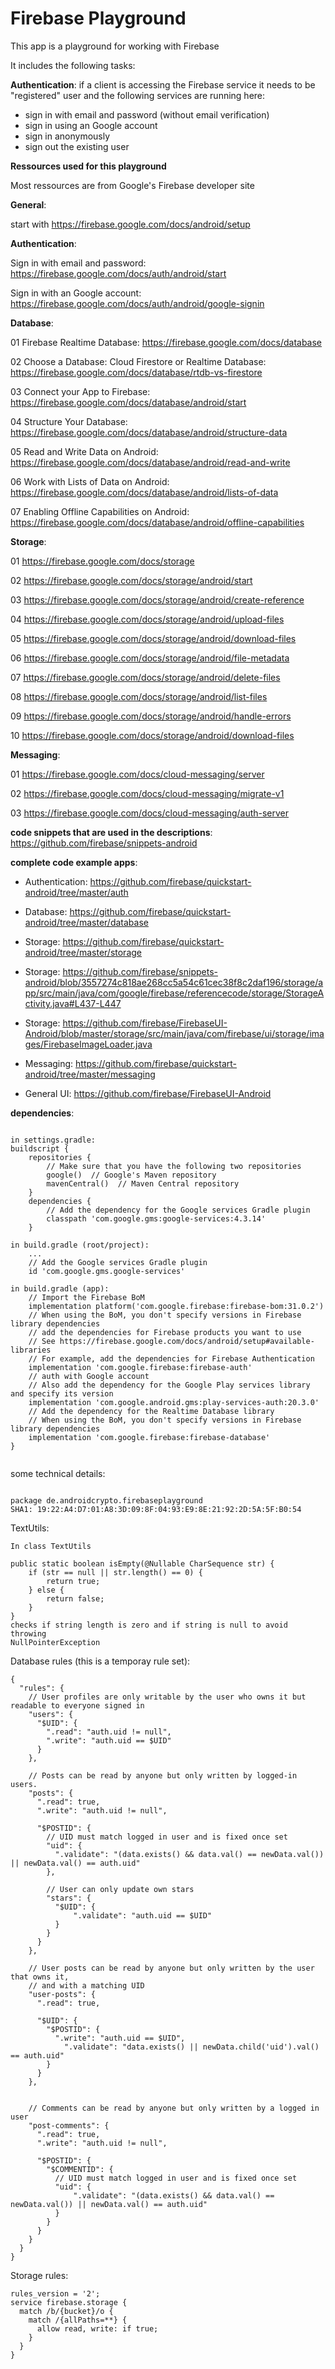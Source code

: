 # Firebase Playground

This app is a playground for working with Firebase

It includes the following tasks:

**Authentication**: if a client is accessing the Firebase service it needs to be "registered" user 
and the following services are running here:

* sign in with email and password (without email verification)
* sign in using an Google account
* sign in anonymously
* sign out the existing user

**Ressources used for this playground**

Most ressources are from Google's Firebase developer site

**General**: 

start with https://firebase.google.com/docs/android/setup

**Authentication**: 

Sign in with email and password: https://firebase.google.com/docs/auth/android/start

Sign in with an Google account: https://firebase.google.com/docs/auth/android/google-signin

**Database**:

01 Firebase Realtime Database: https://firebase.google.com/docs/database

02 Choose a Database: Cloud Firestore or Realtime Database: https://firebase.google.com/docs/database/rtdb-vs-firestore

03 Connect your App to Firebase: https://firebase.google.com/docs/database/android/start

04 Structure Your Database: https://firebase.google.com/docs/database/android/structure-data

05 Read and Write Data on Android: https://firebase.google.com/docs/database/android/read-and-write

06 Work with Lists of Data on Android: https://firebase.google.com/docs/database/android/lists-of-data

07 Enabling Offline Capabilities on Android: https://firebase.google.com/docs/database/android/offline-capabilities

**Storage**:

01 https://firebase.google.com/docs/storage

02 https://firebase.google.com/docs/storage/android/start

03 https://firebase.google.com/docs/storage/android/create-reference

04 https://firebase.google.com/docs/storage/android/upload-files

05 https://firebase.google.com/docs/storage/android/download-files

06 https://firebase.google.com/docs/storage/android/file-metadata

07 https://firebase.google.com/docs/storage/android/delete-files

08 https://firebase.google.com/docs/storage/android/list-files

09 https://firebase.google.com/docs/storage/android/handle-errors

10 https://firebase.google.com/docs/storage/android/download-files

**Messaging**:

01 https://firebase.google.com/docs/cloud-messaging/server

02 https://firebase.google.com/docs/cloud-messaging/migrate-v1

03 https://firebase.google.com/docs/cloud-messaging/auth-server

**code snippets that are used in the descriptions**: https://github.com/firebase/snippets-android

**complete code example apps**:

* Authentication: https://github.com/firebase/quickstart-android/tree/master/auth

* Database: https://github.com/firebase/quickstart-android/tree/master/database

* Storage: https://github.com/firebase/quickstart-android/tree/master/storage

* Storage: https://github.com/firebase/snippets-android/blob/3557274c818ae268cc5a54c61cec38f8c2daf196/storage/app/src/main/java/com/google/firebase/referencecode/storage/StorageActivity.java#L437-L447

* Storage: https://github.com/firebase/FirebaseUI-Android/blob/master/storage/src/main/java/com/firebase/ui/storage/images/FirebaseImageLoader.java

* Messaging: https://github.com/firebase/quickstart-android/tree/master/messaging

* General UI: https://github.com/firebase/FirebaseUI-Android

**dependencies**:

```plaintext

in settings.gradle:
buildscript {
    repositories {
        // Make sure that you have the following two repositories
        google()  // Google's Maven repository
        mavenCentral()  // Maven Central repository
    }
    dependencies {
        // Add the dependency for the Google services Gradle plugin
        classpath 'com.google.gms:google-services:4.3.14'
    }

in build.gradle (root/project):
    ...
    // Add the Google services Gradle plugin
    id 'com.google.gms.google-services'
    
in build.gradle (app):
    // Import the Firebase BoM
    implementation platform('com.google.firebase:firebase-bom:31.0.2')
    // When using the BoM, you don't specify versions in Firebase library dependencies
    // add the dependencies for Firebase products you want to use
    // See https://firebase.google.com/docs/android/setup#available-libraries
    // For example, add the dependencies for Firebase Authentication
    implementation 'com.google.firebase:firebase-auth'
    // auth with Google account
    // Also add the dependency for the Google Play services library and specify its version
    implementation 'com.google.android.gms:play-services-auth:20.3.0' 
    // Add the dependency for the Realtime Database library
    // When using the BoM, you don't specify versions in Firebase library dependencies
    implementation 'com.google.firebase:firebase-database'       
}


```

some technical details:
```plaintext

package de.androidcrypto.firebaseplayground
SHA1: 19:22:A4:D7:01:A8:3D:09:8F:04:93:E9:8E:21:92:2D:5A:5F:B0:54
```

TextUtils:
```plaintext
In class TextUtils

public static boolean isEmpty(@Nullable CharSequence str) {
    if (str == null || str.length() == 0) {
        return true;
    } else {
        return false;
    }
}
checks if string length is zero and if string is null to avoid throwing 
NullPointerException
```

Database rules (this is a temporay rule set):
```plaintext
{
  "rules": {
    // User profiles are only writable by the user who owns it but readable to everyone signed in
    "users": {
      "$UID": {
        ".read": "auth.uid != null",
        ".write": "auth.uid == $UID"
      }
    },

    // Posts can be read by anyone but only written by logged-in users.
    "posts": {
      ".read": true,
      ".write": "auth.uid != null",

      "$POSTID": {
        // UID must match logged in user and is fixed once set
        "uid": {
          ".validate": "(data.exists() && data.val() == newData.val()) || newData.val() == auth.uid"
        },

        // User can only update own stars
        "stars": {
          "$UID": {
              ".validate": "auth.uid == $UID"
          }
        }
      }
    },

    // User posts can be read by anyone but only written by the user that owns it,
    // and with a matching UID
    "user-posts": {
      ".read": true,

      "$UID": {
        "$POSTID": {
          ".write": "auth.uid == $UID",
        	".validate": "data.exists() || newData.child('uid').val() == auth.uid"
        }
      }
    },


    // Comments can be read by anyone but only written by a logged in user
    "post-comments": {
      ".read": true,
      ".write": "auth.uid != null",

      "$POSTID": {
        "$COMMENTID": {
          // UID must match logged in user and is fixed once set
          "uid": {
              ".validate": "(data.exists() && data.val() == newData.val()) || newData.val() == auth.uid"
          }
        }
      }
    }
  }
}

```

Storage rules:
```plaintext
rules_version = '2';
service firebase.storage {
  match /b/{bucket}/o {
    match /{allPaths=**} {
      allow read, write: if true;
    }
  }
}
```